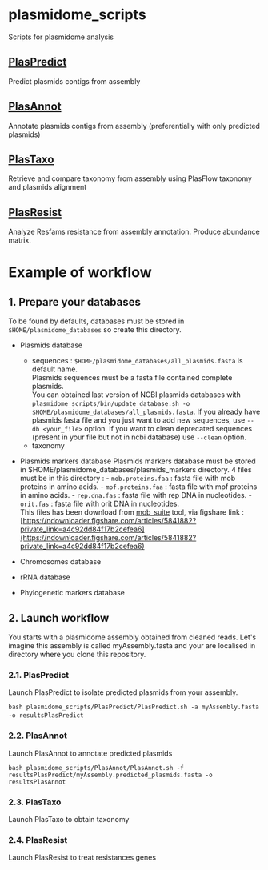 # plasmidome_scripts
Scripts for plasmidome analysis 

## [PlasPredict](PlasPredict) 
Predict plasmids contigs from assembly 

## [PlasAnnot](PlasAnnot)
Annotate plasmids contigs from assembly (preferentially with only predicted plasmids) 

## [PlasTaxo](PlasTaxo) 
Retrieve and compare taxonomy from assembly using PlasFlow taxonomy and plasmids alignment 

## [PlasResist](PlasResist) 
Analyze Resfams resistance from assembly annotation. Produce abundance matrix.  

# Example of workflow 

## 1. Prepare your databases 
To be found by defaults, databases must be stored in `$HOME/plasmidome_databases` so create this directory.  
* Plasmids database
	* sequences : `$HOME/plasmidome_databases/all_plasmids.fasta` is default name.  
		Plasmids sequences must be a fasta file contained complete plasmids.    
		You can obtained last version of NCBI plasmids databases with `plasmidome_scripts/bin/update_database.sh -o $HOME/plasmidome_databases/all_plasmids.fasta`. If you already have plasmids fasta file and you just want to add new sequences, use `--db <your_file>` option. If you want to clean deprecated sequences (present in your file but not in ncbi database) use `--clean` option.      
	* taxonomy 
* Plasmids markers database 
	Plasmids markers database must be stored in $HOME/plasmidome_databases/plasmids_markers directory. 4 files must be in this directory : 
		- `mob.proteins.faa` : fasta file with mob proteins in amino acids. 
		- `mpf.proteins.faa` : fasta file with mpf proteins in amino acids. 
		- `rep.dna.fas` : fasta file with rep DNA in nucleotides. 
		- `orit.fas` : fasta file with orit DNA in nucleotides.  
	This files has been download from [mob_suite](https://github.com/phac-nml/mob-suite) tool, via figshare link : [https://ndownloader.figshare.com/articles/5841882?private_link=a4c92dd84f17b2cefea6](https://ndownloader.figshare.com/articles/5841882?private_link=a4c92dd84f17b2cefea6) 		
		
* Chromosomes database 
* rRNA database 
* Phylogenetic markers database 

## 2. Launch workflow 

You starts with a plasmidome assembly obtained from cleaned reads. Let's imagine this assembly is called myAssembly.fasta and your are localised in directory where you clone this repository. 

### 2.1. PlasPredict 
Launch PlasPredict to isolate predicted plasmids from your assembly. 
 
```bash plasmidome_scripts/PlasPredict/PlasPredict.sh -a myAssembly.fasta -o resultsPlasPredict``` 

### 2.2. PlasAnnot 
Launch PlasAnnot to annotate predicted plasmids 

```bash plasmidome_scripts/PlasAnnot/PlasAnnot.sh -f resultsPlasPredict/myAssembly.predicted_plasmids.fasta -o resultsPlasAnnot```

### 2.3. PlasTaxo 
Launch PlasTaxo to obtain taxonomy

### 2.4. PlasResist 
Launch PlasResist to treat resistances genes 

